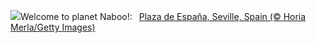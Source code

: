 ![](https://www.bing.com/th?id=OHR.SevilleNaboo_EN-US5814352031_UHD.jpg&w=1000)Welcome to planet Naboo!:&nbsp;&ensp;[Plaza de España, Seville, Spain (© Horia Merla/Getty Images)](https://www.bing.com/th?id=OHR.SevilleNaboo_EN-US5814352031_UHD.jpg)
<br><br/>
